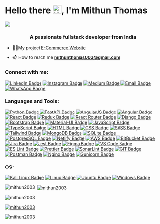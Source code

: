 # Hello there <img src="https://raw.githubusercontent.com/Tarikul-Islam-Anik/Animated-Fluent-Emojis/master/Emojis/Hand%20gestures/Waving%20Hand.png" alt="Waving Hand" width="27" height="27" />, I'm Mithun Thomas

![](https://github.com/halfrost/halfrost/blob/master/icons/header_1.png)
<!-- <h1 align="center">Hi 👋, I'm Mithun Thomas</h1> -->
<h3 align="center">A passionate fullstack developer from India</h3>

- 👨‍💻My project [E-Commerce Website](https://www.cartifi.shop)


- 📫 How to reach me **mithunthomas003@gmail.com**

<h3 align="left">Connect with me:</h3>
<p align="left">
<!-- <a href="https://linkedin.com/in/mithunthomas3897"><img align="center" src="https://raw.githubusercontent.com/rahuldkjain/github-profile-readme-generator/master/src/images/icons/Social/linked-in-alt.svg" alt="mithunthomas3897" height="30" width="40" /></a>
<a href="https://instagram.com/_mithun_thomas____"><img align="center" src="https://raw.githubusercontent.com/rahuldkjain/github-profile-readme-generator/master/src/images/icons/Social/instagram.svg" alt="_mithun_thomas____" height="30" width="40" /></a>
<a href="https://medium.com/@mithunthomas003"><img align="center" src="https://raw.githubusercontent.com/rahuldkjain/github-profile-readme-generator/master/src/images/icons/Social/medium.svg" alt="@mithunthomas003" height="30" width="40" /></a> -->
<div id="badges">
  <a href="https://linkedin.com/in/mithunthomas3897"><img src="https://img.shields.io/badge/LinkedIn-blue?&logo=linkedin&logoColor=white" alt="LinkedIn Badge"/></a>
  <a href="https://instagram.com/_mithun_thomas____"><img src="https://img.shields.io/badge/Instagram-E4405F?&logo=instagram&logoColor=white" alt="Instagram Badge"/></a>
  <a href="https://medium.com/@mithunthomas003"><img src="https://img.shields.io/badge/Medium-12100E?&logo=medium&logoColor=white" alt="Medium Badge"/></a>
  <a href="mailto:mithunthomas003@gmail.com"><img src="https://img.shields.io/badge/Gmail-D14836?&logo=gmail&logoColor=white" alt="Email Badge"/></a>
  <a href="https://wa.me/919895493897"><img src="https://img.shields.io/badge/WhatsApp-25D366?&logo=whatsapp&logoColor=white" alt="WhatsApp Badge"/></a>
</div>
</p>



<h3 align="left">Languages and Tools:</h3>

<a href="https://www.python.org" rel="noopener"><img src="https://img.shields.io/badge/Python-14354C?&logo=python&logoColor=white" alt="Python Badge"/></a>
<a href="https://www.fastapi.com" rel="noopener"><img src="https://img.shields.io/badge/FastAPI-005571?&logo=fastapi" alt="FastAPI Badge"/></a>
<a href="https://angular.io" rel="noopener"><img src="https://img.shields.io/badge/AngularJS-E23237?&logo=angularjs&logoColor=white" alt="AngularJS Badge"/></a>
<a href="https://angular.io" rel="noopener"><img src="https://img.shields.io/badge/Angular-DD0031?&logo=angular&logoColor=white" alt="Angular Badge"/></a>
<a href="https://reactjs.org" rel="noopener"><img src="https://img.shields.io/badge/React-20232A?&logo=react&logoColor=61DAFB" alt="React Badge"/></a>
<a href="https://redux.js.org" rel="noopener"><img src="https://img.shields.io/badge/Redux-593D88?&logo=redux&logoColor=white" alt="Redux Badge"/></a>
<a href="https://reactrouter.com/en/main" rel="noopener"><img src="https://img.shields.io/badge/React_Router-CA4245?&logo=react-router&logoColor=white" alt="React Router Badge"/></a>
<a href="https://www.djangoproject.com" rel="noopener"><img src="https://img.shields.io/badge/Django-092E20?&logo=django&logoColor=white" alt="Django Badge"/></a>
<a href="https://getbootstrap.com" rel="noopener"><img src="https://img.shields.io/badge/Bootstrap-563D7C?&logo=bootstrap&logoColor=white" alt="Bootstrap Badge"/></a>
<a href="https://material-ui.com" rel="noopener"><img src="https://img.shields.io/badge/Material--UI-0081CB?&logo=material-ui&logoColor=white" alt="Material-UI Badge"/></a>
<a href="https://developer.mozilla.org/en-US/docs/Web/JavaScript" rel="noopener"><img src="https://img.shields.io/badge/JavaScript-F7DF1E?&logo=javascript&logoColor=black" alt="JavaScript Badge"/></a>
<a href="https://www.typescriptlang.org" rel="noopener"><img src="https://img.shields.io/badge/TypeScript-007ACC?&logo=typescript&logoColor=white" alt="TypeScript Badge"/></a>
<a href="https://www.w3.org/html/" rel="noopener"><img src="https://img.shields.io/badge/HTML5-E34F26?&logo=html5&logoColor=white" alt="HTML Badge"/></a>
<a href="https://www.w3.org/Style/CSS/" rel="noopener"><img src="https://img.shields.io/badge/CSS3-1572B6?&logo=css3&logoColor=white" alt="CSS Badge"/></a>
<a href="https://sass-lang.com/" rel="noopener"><img src="https://img.shields.io/badge/Sass-CC6699?&logo=sass&logoColor=white" alt="SASS Badge"/></a>
<a href="https://tailwindcss.com/" rel="noopener"><img src="https://img.shields.io/badge/Tailwind_CSS-38B2AC?&logo=tailwind-css&logoColor=white" alt="Tailwind Badge"/></a>
<a href="https://www.mongodb.com" rel="noopener"><img src="https://img.shields.io/badge/MongoDB-4EA94B?&logo=mongodb&logoColor=white" alt="MongoDB Badge"/></a>
<a href="https://www.sqlite.org/" rel="noopener"><img src="https://img.shields.io/badge/SQLite-07405E?&logo=sqlite&logoColor=white" alt="SQLite Badge"/></a>
<a href="https://www.postgresql.org/" rel="noopener"><img src="https://img.shields.io/badge/PostgreSQL-316192?&logo=postgresql&logoColor=white" alt="PostgresSQL Badge"/></a>
<a href="https://www.netlify.com/" rel="noopener"><img src="https://img.shields.io/badge/Netlify-00C7B7?&logo=netlify&logoColor=white" alt="Netlify Badge"/></a>
<a href="https://aws.amazon.com/" rel="noopener"><img src="https://img.shields.io/badge/Amazon_AWS-FF9900?&logo=amazonaws&logoColor=white" alt="AWS Badge"/></a>
<a href="https://bitbucket.org/" rel="noopener"><img src="https://img.shields.io/badge/Bitbucket-0747a6?&logo=bitbucket&logoColor=white" alt="BitBucket Badge"/></a>
<a href="https://www.atlassian.com/software/jira" rel="noopener"><img src="https://img.shields.io/badge/Jira-0052CC?&logo=Jira&logoColor=white" alt="Jira Badge"/></a>
<a href="https://jestjs.io/" rel="noopener"><img src="https://img.shields.io/badge/Jest-323330?&logo=Jest&logoColor=white" alt="Jest Badge"/></a>
<a href="https://www.figma.com/" rel="noopener"><img src="https://img.shields.io/badge/Figma-F24E1E?&logo=figma&logoColor=white" alt="Figma Badge"/></a>
<a href="https://code.visualstudio.com/" rel="noopener"><img src="https://img.shields.io/badge/Visual_Studio_Code-0078D4?&logo=visual%20studio%20code&logoColor=white" alt="VS Code Badge"/></a>
<a href="https://eslint.org/" rel="noopener"><img src="https://img.shields.io/badge/eslint-3A33D1?&logo=eslint&logoColor=white" alt="ES Lint Badge"/></a>
<a href="https://prettier.io/" rel="noopener"><img src="https://img.shields.io/badge/prettier-1A2C34?&logo=prettier&logoColor=F7BA3E" alt="Prettier Badge"/></a>
<a href="https://www.sonarlint.org/" rel="noopener"><img src="https://img.shields.io/badge/SonarLint-CB2029?&logo=sonarlint&logoColor=white" alt="SonarLint Badge"/></a>
<a href="https://git-scm.com/" rel="noopener"><img src="https://img.shields.io/badge/GIT-E44C30?&logo=git&logoColor=white" alt="GIT Badge"/></a>
<a href="https://www.postman.com/" rel="noopener"><img src="https://img.shields.io/badge/Postman-FF6C37?&logo=postman&logoColor=white" alt="Postman Badge"/></a>
<a href="https://www.nginx.com/" rel="noopener"><img src="https://img.shields.io/badge/Nginx-%23009639.svg?&logo=nginx&logoColor=white" alt="Nginx Badge"/></a>
<a href="https://gunicorn.org/" rel="noopener"><img src="https://img.shields.io/badge/gunicorn-%298729.svg?&logo=gunicorn&logoColor=white" alt="Gunicorn Badge"/></a>

<h3 align="left">OS:</h3>

<a href="https://www.kali.org/" rel="noopener"><img src="https://img.shields.io/badge/Kali_Linux-557C94?&logo=kali-linux&logoColor=white" alt="Kali Linux Badge"/></a>
<a href="https://www.linux.org/" rel="noopener"><img src="https://img.shields.io/badge/Linux-FCC624?&logo=linux&logoColor=black" alt="Linux Badge"/></a>
<a href="https://ubuntu.com/" rel="noopener"><img src="https://img.shields.io/badge/Ubuntu-E95420?&logo=ubuntu&logoColor=white" alt="Ubuntu Badge"/></a>
<a href="https://www.microsoft.com/en-us/windows" rel="noopener"><img src="https://img.shields.io/badge/Windows-0078D6?&logo=windows&logoColor=white" alt="Windows Badge"/></a>




<!-- <p align="left"> <a href="https://angular.io" rel="noopener"> <img src="https://angular.io/assets/images/logos/angular/angular.svg" alt="angular" width="40" height="40"/> </a> <a href="https://angular.io" rel="noreferrer"> <img src="https://raw.githubusercontent.com/devicons/devicon/master/icons/angularjs/angularjs-original-wordmark.svg" alt="angularjs" width="40" height="40"/> </a> <a href="https://babeljs.io/" rel="noreferrer"> <img src="https://www.vectorlogo.zone/logos/babeljs/babeljs-icon.svg" alt="babel" width="40" height="40"/> </a> <a href="https://getbootstrap.com" rel="noreferrer"> <img src="https://raw.githubusercontent.com/devicons/devicon/master/icons/bootstrap/bootstrap-plain-wordmark.svg" alt="bootstrap" width="40" height="40"/> </a> <a href="https://www.w3schools.com/css/" rel="noreferrer"> <img src="https://raw.githubusercontent.com/devicons/devicon/master/icons/css3/css3-original-wordmark.svg" alt="css3" width="40" height="40"/> </a> <a href="https://www.djangoproject.com/" rel="noreferrer"> <img src="https://cdn.worldvectorlogo.com/logos/django.svg" alt="django" width="40" height="40"/> </a> <a href="https://www.docker.com/" rel="noreferrer"> <img src="https://raw.githubusercontent.com/devicons/devicon/master/icons/docker/docker-original-wordmark.svg" alt="docker" width="40" height="40"/> </a> <a href="https://www.figma.com/" rel="noreferrer"> <img src="https://www.vectorlogo.zone/logos/figma/figma-icon.svg" alt="figma" width="40" height="40"/> </a> <a href="https://firebase.google.com/" rel="noreferrer"> <img src="https://www.vectorlogo.zone/logos/firebase/firebase-icon.svg" alt="firebase" width="40" height="40"/> </a> <a href="https://git-scm.com/" rel="noreferrer"> <img src="https://www.vectorlogo.zone/logos/git-scm/git-scm-icon.svg" alt="git" width="40" height="40"/> </a> <a href="https://www.w3.org/html/" rel="noreferrer"> <img src="https://raw.githubusercontent.com/devicons/devicon/master/icons/html5/html5-original-wordmark.svg" alt="html5" width="40" height="40"/> </a> <a href="https://developer.mozilla.org/en-US/docs/Web/JavaScript" rel="noreferrer"> <img src="https://raw.githubusercontent.com/devicons/devicon/master/icons/javascript/javascript-original.svg" alt="javascript" width="40" height="40"/> </a> <a href="https://kubernetes.io" rel="noreferrer"> <img src="https://www.vectorlogo.zone/logos/kubernetes/kubernetes-icon.svg" alt="kubernetes" width="40" height="40"/> </a> <a href="https://www.linux.org/" rel="noreferrer"> <img src="https://raw.githubusercontent.com/devicons/devicon/master/icons/linux/linux-original.svg" alt="linux" width="40" height="40"/> </a> <a href="https://www.mongodb.com/" rel="noreferrer"> <img src="https://raw.githubusercontent.com/devicons/devicon/master/icons/mongodb/mongodb-original-wordmark.svg" alt="mongodb" width="40" height="40"/> </a> <a href="https://www.nginx.com" rel="noreferrer"> <img src="https://raw.githubusercontent.com/devicons/devicon/master/icons/nginx/nginx-original.svg" alt="nginx" width="40" height="40"/> </a> <a href="https://www.postgresql.org" rel="noreferrer"> <img src="https://raw.githubusercontent.com/devicons/devicon/master/icons/postgresql/postgresql-original-wordmark.svg" alt="postgresql" width="40" height="40"/> </a> <a href="https://postman.com" rel="noreferrer"> <img src="https://www.vectorlogo.zone/logos/getpostman/getpostman-icon.svg" alt="postman" width="40" height="40"/> </a> <a href="https://www.python.org" rel="noreferrer"> <img src="https://raw.githubusercontent.com/devicons/devicon/master/icons/python/python-original.svg" alt="python" width="40" height="40"/> </a> <a href="https://reactjs.org/" rel="noreferrer"> <img src="https://raw.githubusercontent.com/devicons/devicon/master/icons/react/react-original-wordmark.svg" alt="react" width="40" height="40"/> </a> <a href="https://redis.io" rel="noreferrer"> <img src="https://raw.githubusercontent.com/devicons/devicon/master/icons/redis/redis-original-wordmark.svg" alt="redis" width="40" height="40"/> </a> <a href="https://redux.js.org" rel="noreferrer"> <img src="https://raw.githubusercontent.com/devicons/devicon/master/icons/redux/redux-original.svg" alt="redux" width="40" height="40"/> </a> <a href="https://sass-lang.com" rel="noreferrer"> <img src="https://raw.githubusercontent.com/devicons/devicon/master/icons/sass/sass-original.svg" alt="sass" width="40" height="40"/> </a> <a href="https://www.sqlite.org/" rel="noreferrer"> <img src="https://www.vectorlogo.zone/logos/sqlite/sqlite-icon.svg" alt="sqlite" width="40" height="40"/> </a> <a href="https://tailwindcss.com/" rel="noreferrer"> <img src="https://www.vectorlogo.zone/logos/tailwindcss/tailwindcss-icon.svg" alt="tailwind" width="40" height="40"/> </a> <a href="https://www.typescriptlang.org/" rel="noreferrer"> <img src="https://raw.githubusercontent.com/devicons/devicon/master/icons/typescript/typescript-original.svg" alt="typescript" width="40" height="40"/> </a> <a href="https://fastapi.tiangolo.com/" rel="noopener"> <img src="https://cdn.worldvectorlogo.com/logos/fastapi-1.svg" alt="fastapi" width="40" height="40"/> </a> </p>
 -->
<!-- <p><img align="left" src="https://github-readme-stats.vercel.app/api/top-langs?username=mithun2003&show_icons=true&locale=en&layout=compact" alt="mithun2003" /></p>
<p>&nbsp;<img align="center" src="https://github-readme-stats.vercel.app/api?username=mithun2003&show_icons=true&locale=en" alt="mithun2003" /></p> -->
<p><img align="left" src="https://github-readme-stats.vercel.app/api/top-langs?username=mithun2003&show_icons=true&locale=en&layout=compact&theme=dark" alt="mithun2003" /></p>

<p>&nbsp;<img align="center" src="https://github-readme-stats.vercel.app/api?username=mithun2003&show_icons=true&locale=en&theme=dark" alt="mithun2003" /></p>

<!-- ### My Stats: 
[![GitHub Streak](http://github-readme-streak-stats.herokuapp.com?user=mithun2003&theme=github-dark-blue&hide_border=true&mode=weekly)](https://git.io/streak-stats)
 -->
<p><img align="center" src="https://github-readme-streak-stats.herokuapp.com/?user=mithun2003&theme=dark" alt="mithun2003" /></p>

<p align="left"> <a href="https://github.com/ryo-ma/github-profile-trophy"><img src="https://github-profile-trophy.vercel.app/?username=mithun2003&show_icons=true&locale=en&layout=compact&theme=dark" alt="mithun2003" /></a> </p>

<p align="left"> <img src="https://komarev.com/ghpvc/?username=mithun2003&label=Profile%20views&color=0e75b6&style=flat" alt="mithun2003" /> </p>









